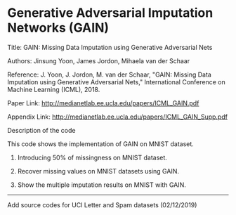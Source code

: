 # Generative Adversarial Imputation Networks (GAIN)
Title: GAIN: Missing Data Imputation using Generative Adversarial Nets

Authors: Jinsung Yoon, James Jordon, Mihaela van der Schaar

Reference: J. Yoon, J. Jordon, M. van der Schaar, "GAIN: Missing Data Imputation using Generative Adversarial Nets," International Conference on Machine Learning (ICML), 2018.

Paper Link: http://medianetlab.ee.ucla.edu/papers/ICML_GAIN.pdf

Appendix Link: http://medianetlab.ee.ucla.edu/papers/ICML_GAIN_Supp.pdf

Description of the code

This code shows the implementation of GAIN on MNIST dataset.

1. Introducing 50% of missingness on MNIST dataset.

2. Recover missing values on MNIST datasets using GAIN.

3. Show the multiple imputation results on MNIST with GAIN.

------------------------------------

Add source codes for UCI Letter and Spam datasets (02/12/2019)
